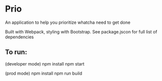 # Prio
An application to help you prioritize whatcha need to get done

Built with Webpack, styling with Bootstrap. See package.jscon for full list of dependencies

## To run:
(developer mode)
npm install
npm start

(prod mode)
npm install
npm run build